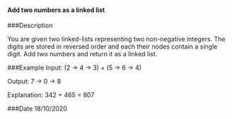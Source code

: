 #### Add two numbers as a linked list

###Description

You are given two linked-lists representing two non-negative integers. The digits are stored in reversed order and each their nodes contain a single digit. Add two numbers and return it as a linked list.

###Example
Input: (2 -> 4 -> 3) + (5 -> 6 -> 4)

Output: 7 -> 0 -> 8

Explanation: 342 + 465 = 807

###Date
18/10/2020